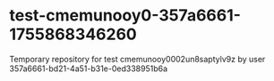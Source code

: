# test-cmemunooy0-357a6661-1755868346260
Temporary repository for test cmemunooy0002un8saptylv9z by user 357a6661-bd21-4a51-b31e-0ed338951b6a
